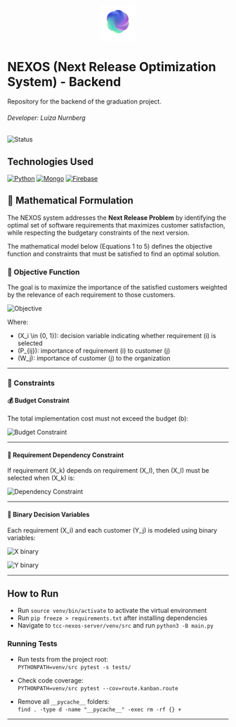 <p align="center">
  <img src="venv/static/logo.png" alt="NEXOS Logo" width="80" height="80">
</p>

# NEXOS (Next Release Optimization System) - Backend

Repository for the backend of the graduation project.

###### Developer: Luíza Nurnberg

![Status](https://img.shields.io/badge/Status-Concluded-blue)

## Technologies Used
[![Python](https://skillicons.dev/icons?i=python)](https://www.python.org)
[![Mongo](https://skillicons.dev/icons?i=mongo)](https://www.mongodb.com)
[![Firebase](https://skillicons.dev/icons?i=firebase)](https://firebase.google.com)

## 📘 Mathematical Formulation

The NEXOS system addresses the **Next Release Problem** by identifying the optimal set of software requirements that maximizes customer satisfaction, while respecting the budgetary constraints of the next version.

The mathematical model below (Equations 1 to 5) defines the objective function and constraints that must be satisfied to find an optimal solution.

### 🎯 Objective Function

The goal is to maximize the importance of the satisfied customers weighted by the relevance of each requirement to those customers.

![Objective](https://latex.codecogs.com/svg.image?\color{white}\text{maximize}%20\sum_{i=1}^n%20\sum_{j=1}^m%20X_i%20\cdot%20P_{ij}%20\cdot%20W_j)

Where:
- \(X_i \in \{0, 1\}\): decision variable indicating whether requirement \(i\) is selected
- \(P_{ij}\): importance of requirement \(i\) to customer \(j\)
- \(W_j\): importance of customer \(j\) to the organization

---

### 📏 Constraints

#### 💰 Budget Constraint

The total implementation cost must not exceed the budget \(b\):

![Budget Constraint](https://latex.codecogs.com/svg.image?\color{white}\sum_{i=1}^n%20C_i%20\cdot%20X_i%20\leq%20b)

---

#### 🔗 Requirement Dependency Constraint

If requirement \(X_k\) depends on requirement \(X_l\), then \(X_l\) must be selected when \(X_k\) is:

![Dependency Constraint](https://latex.codecogs.com/svg.image?\color{white}X_k%20\leq%20X_l,%20\quad%20\forall%20(k,l)%20\in%20D)

---

#### 🔘 Binary Decision Variables

Each requirement \(X_i\) and each customer \(Y_j\) is modeled using binary variables:

![X binary](https://latex.codecogs.com/svg.image?\color{white}X_i%20\in%20\{0,1\},%20\quad%201%20\leq%20i%20\leq%20n)

![Y binary](https://latex.codecogs.com/svg.image?\color{white}Y_j%20\in%20\{0,1\},%20\quad%201%20\leq%20j%20\leq%20m)

--- 

## How to Run

- Run `source venv/bin/activate` to activate the virtual environment
- Run `pip freeze > requirements.txt` after installing dependencies
- Navigate to `tcc-nexos-server/venv/src` and run `python3 -B main.py`

### Running Tests

- Run tests from the project root:  
  `PYTHONPATH=venv/src pytest -s tests/`

- Check code coverage:  
  `PYTHONPATH=venv/src pytest --cov=route.kanban.route`

- Remove all `__pycache__` folders:  
  `find . -type d -name "__pycache__" -exec rm -rf {} +`

---
